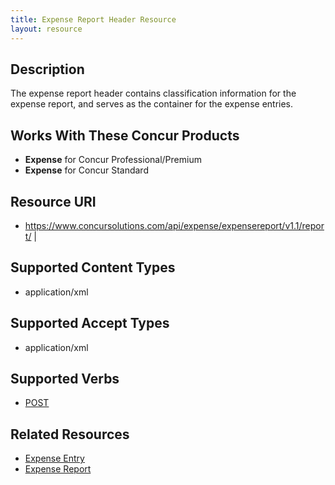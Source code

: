 ```yaml
---
title: Expense Report Header Resource 
layout: resource
---
```






## Description
The expense report header contains classification information for the expense report, and serves as the container for the expense entries.

## Works With These Concur Products
* **Expense** for Concur Professional/Premium
* **Expense** for Concur Standard

## Resource URI
* https://www.concursolutions.com/api/expense/expensereport/v1.1/report/ |

## Supported Content Types
* application/xml

## Supported Accept Types
* application/xml

## Supported Verbs
* [POST][1]

## Related Resources
* [Expense Entry][2]
* [Expense Report][3]


[1]: https://developer.concur.com/expense-report/expense-report-header-resource/expense-report-header-resource-post
[2]: https://developer.concur.com/expense-report/expense-entry-resource
[3]: https://developer.concur.com/expense-report/expense-report-resource
